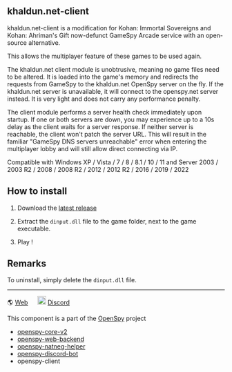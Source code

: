 ## khaldun.net-client

khaldun.net-client is a modification for Kohan: Immortal Sovereigns and Kohan: Ahriman's Gift now-defunct GameSpy Arcade service with an open-source alternative.

This allows the multiplayer feature of these games to be used again.

The khaldun.net client module is unobtrusive, meaning no game files need to be altered. It is loaded into the game's memory and redirects the requests from GameSpy to the khaldun.net OpenSpy server on the fly. If the khaldun.net server is unavailable, it will connect to the openspy.net server instead. It is very light and does not carry any performance penalty.

The client module performs a server health check immediately upon startup. If one or both servers are down, you may experience up to a 10s delay as the client waits for a server response. If neither server is reachable, the client won't patch the server URL. This will result in the familiar "GameSpy DNS servers unreachable" error when entering the multiplayer lobby and will still allow direct connecting via IP.

Compatible with Windows XP / Vista / 7 / 8 / 8.1 / 10 / 11 and Server 2003 / 2003 R2 / 2008 / 2008 R2 / 2012 / 2012 R2 / 2016 / 2019 / 2022

## How to install

1. Download the [latest release](https://github.com/Kohan-Citadel/khaldun.net-client/releases/latest/download/khaldun.net.zip)

2. Extract the `dinput.dll` file to the game folder, next to the game executable.   

3. Play !

## Remarks
To uninstall, simply delete the `dinput.dll` file.

---

:earth_americas: [Web](https://beta.openspy.net/) &emsp;
<img alt="Discord" src="https://user-images.githubusercontent.com/13628128/226210682-c9044ed1-e4d9-431c-b085-1d684a9f9942.png" width="20" height="20"> [Discord](http://discord.gg/sMaWdbt)

This component is a part of the [OpenSpy](https://beta.openspy.net/) project

- [openspy-core-v2](https://github.com/chc/openspy-core-v2)
- [openspy-web-backend](https://github.com/chc/openspy-web-backend)
- [openspy-natneg-helper](https://github.com/chc/openspy-natneg-helper)
- [openspy-discord-bot](https://github.com/chc/openspy-discord-bot)
- openspy-client

